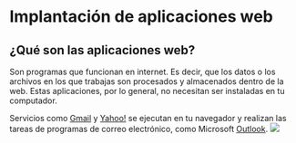 # Implantación de aplicaciones web 

## ¿Qué son las aplicaciones web?
 Son programas que funcionan en internet. Es decir, que los datos o los archivos en los que trabajas son procesados y almacenados dentro de la web. Estas aplicaciones, por lo general, no necesitan ser instaladas en tu computador.

Servicios como [Gmail](https://www.google.com/intl/es/gmail/about/) y [Yahoo!](https://login.yahoo.com/?.src=ym&pspid=159600001&activity=mail-direct&.partner=none&.lang=es-ES&.intl=es&.done=https%3A%2F%2Fmail.yahoo.com%2Fd%3F.intl%3Des%26.lang%3Des-ES%26.partner%3Dnone%26.src%3Dfp) se ejecutan en tu navegador y realizan las tareas de programas de correo electrónico, como Microsoft [Outlook](https://outlook.live.com/owa/).
[<img src="http://www.google.com.au/images/nav_logo7.png">](http://google.com.au/)

